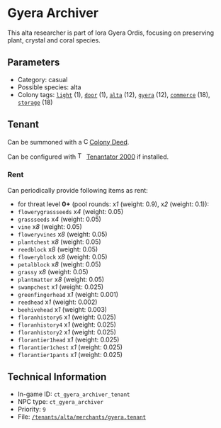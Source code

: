 # Gyera Archiver

This alta researcher is part of Iora Gyera Ordis, focusing on preserving plant, crystal and coral species.

## Parameters

- Category: casual
- Possible species: alta
- Colony tags: [`light`](https://ceterai.github.io/MyEnternia/Wiki/Tags/Light) (1), [`door`](https://ceterai.github.io/MyEnternia/Wiki/Tags/Door) (1), [`alta`](https://ceterai.github.io/MyEnternia/Wiki/Tags/Alta) (12), [`gyera`](https://ceterai.github.io/MyEnternia/Wiki/Tags/Gyera) (12), [`commerce`](https://ceterai.github.io/MyEnternia/Wiki/Tags/Commerce) (18), [`storage`](https://ceterai.github.io/MyEnternia/Wiki/Tags/Storage) (18)

## Tenant

Can be summoned with a <img src="https://starbounder.org/mediawiki/images/9/93/Colony_Deed.gif" alt="Colony Deed icon" width="9.6" height="15"/> [Colony Deed](https://starbounder.org/Colony_Deed).

Can be configured with <img src="https://steamuserimages-a.akamaihd.net/ugc/920304477977773128/D47BB0FD18E520B722C013CEDE14AC017779D44C/" alt="Tenantator 2000 icon" width="16" height="16"/> [Tenantator 2000](https://steamcommunity.com/sharedfiles/filedetails/?id=1405753979) if installed.

### Rent

Can periodically provide following items as rent:

- for threat level **0+** (pool rounds: x*1* (weight: 0.9), x*2* (weight: 0.1)):
- `flowerygrassseeds` x*4* (weight: 0.05)
- `grassseeds` x*4* (weight: 0.05)
- `vine` x*8* (weight: 0.05)
- `floweryvines` x*8* (weight: 0.05)
- `plantchest` x*8* (weight: 0.05)
- `reedblock` x*8* (weight: 0.05)
- `floweryblock` x*8* (weight: 0.05)
- `petalblock` x*8* (weight: 0.05)
- `grassy` x*8* (weight: 0.05)
- `plantmatter` x*8* (weight: 0.05)
- `swampchest` x*1* (weight: 0.025)
- `greenfingerhead` x*1* (weight: 0.001)
- `reedhead` x*1* (weight: 0.002)
- `beehivehead` x*1* (weight: 0.003)
- `floranhistory6` x*1* (weight: 0.025)
- `floranhistory4` x*1* (weight: 0.025)
- `floranhistory2` x*1* (weight: 0.025)
- `florantier1head` x*1* (weight: 0.025)
- `florantier1chest` x*1* (weight: 0.025)
- `florantier1pants` x*1* (weight: 0.025)

## Technical Information

- In-game ID: `ct_gyera_archiver_tenant`
- NPC type: `ct_gyera_archiver`
- Priority: `9`
- File: [`/tenants/alta/merchants/gyera.tenant`](https://github.com/Ceterai/Enternia/blob/main/tenants/alta/merchants/gyera.tenant)
